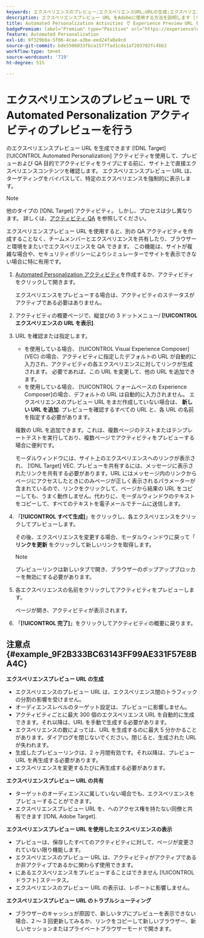 ```yaml
---
keywords: エクスペリエンスのプレビュー;エクスペリエンスURL;URLの生成;エクスペリエンスのURLの表示
description: エクスペリエンスプレビュー URL をAdobeに使用する方法を説明します [!DNL Target] Automated Personalizationアクティビティを使用して、アクティビティがライブになる前に、サイト上で直接エクスペリエンスコンテンツを確認します。
title: Automated Personalization Activities で Experience Preview URL を使用するにはどうすればよいですか？
badgePremium: label="Premium" type="Positive" url="https://experienceleague.adobe.com/docs/target/using/introduction/intro.html?lang=en#premium newtab=true" tooltip="See what's included in Target Premium."
feature: Automated Personalization
exl-id: 9f329b8a-5f86-4cae-a3be-eed24fa0a9cd
source-git-commit: bde5506033fbca1577fad1cda1af203702fc4bb3
workflow-type: tm+mt
source-wordcount: '719'
ht-degree: 51%

---
```


# エクスペリエンスのプレビュー URL で Automated Personalization アクティビティのプレビューを行う

のエクスペリエンスプレビュー URL を生成できます [!DNL Target] [!UICONTROL Automated Personalization] アクティビティを使用して、プレビューおよび QA 目的でアクティビティをライブにする前に、サイト上で直接エクスペリエンスコンテンツを確認します。 エクスペリエンスプレビュー URL は、ターゲティングをバイパスして、特定のエクスペリエンスを強制的に表示します。

>[!NOTE]
>
>他のタイプの [!DNL Target] アクティビティ。 しかし、プロセスは少し異なります。 詳しくは、[アクティビティ QA](/help/main/c-activities/c-activity-qa/activity-qa.md#preview) を参照してください。

エクスペリエンスプレビュー URL を使用すると、別の QA アクティビティを作成することなく、チームメンバーとエクスペリエンスを共有したり、ブラウザーと環境をまたいでエクスペリエンスを QA できます。 この機能は、サイトが複雑な場合や、セキュリティポリシーによりシミュレーターでサイトを表示できない場合に特に有用です。

1. [Automated Personalization アクティビティ](/help/main/c-activities/t-automated-personalization/create-ap-activity.md#task_8AAF837796D74CF893CA2F88BA1491C9)を作成するか、アクティビティをクリックして開きます。

   エクスペリエンスをプレビューする場合は、アクティビティのステータスがアクティブである必要はありません。

1. アクティビティの概要ページで、縦並びの 3 ドットメニュー/ **[!UICONTROL エクスペリエンスの URL を表示]**.

1. URL を確認または指定します。

   * を使用している場合、 [!UICONTROL Visual Experience Composer] (VEC) の場合、アクティビティに指定したデフォルトの URL が自動的に入力され、アクティビティの各エクスペリエンスに対してリンクが生成されます。 必要であれば、この URL を変更して、他の URL を追加できます。
   * を使用している場合、 [!UICONTROL フォームベースの Experience Composer]の場合、デフォルトの URL は自動的に入力されません。 エクスペリエンスのプレビュー URL をまだ作成していない場合は、 **新しい URL を追加**. プレビューを確認するすべての URL と、各 URL の名前を指定する必要があります。

   複数の URL を追加できます。これは、複数ページのテストまたはテンプレートテストを実行しており、複数ページでアクティビティをプレビューする場合に便利です。

   モーダルウィンドウには、サイト上のエクスペリエンスへのリンクが表示され、 [!DNL Target] VEC. プレビューを共有するには、メッセージに表示されたリンクを共有する必要があります。URL にはメッセージ内のリンクからページにアクセスしたときにのみページが正しく表示されるパラメーターが含まれているので、リンクをクリックして、ページから結果の URL をコピーしても、うまく動作しません。代わりに、モーダルウィンドウのテキストをコピーして、すべてのテキストを電子メールでチームに送信します。

1. 「**[!UICONTROL すべて生成]**」をクリックし、各エクスペリエンスをクリックしてプレビューします。

   その後、エクスペリエンスを変更する場合、モーダルウィンドウに戻って「 **リンクを更新** をクリックして新しいリンクを取得します。

   >[!NOTE]
   >
   >プレビューリンクは新しいタブで開き、ブラウザーのポップアップブロッカーを無効にする必要があります。

1. 各エクスペリエンスの名前をクリックしてアクティビティをプレビューします。

   ページが開き、アクティビティが表示されます。

1. 「**[!UICONTROL 完了]**」をクリックしてアクティビティの概要に戻ります。

## 注意点 {#example_9F2B333BC63143FF99AE331F57E8BA4C}

**エクスペリエンスプレビュー URL の生成**

* エクスペリエンスのプレビュー URL は、エクスペリエンス間のトラフィックの分割の影響を受けません。
* オーディエンスレベルのターゲット設定は、プレビューに影響しません。
* アクティビティごとに最大 300 個のエクスペリエンス URL を自動的に生成できます。それ以降は、URL を手動で生成する必要があります。
* エクスペリエンスの数によっては、URL を生成するのに最大 5 分かかることがあります。ダイアログを閉じないでください。閉じると、生成された URL が失われます。
* 生成したプレビューリンクは、2 ヶ月間有効です。それ以降は、プレビュー URL を再生成する必要があります。
* エクスペリエンスを変更するたびに再生成する必要があります。

**エクスペリエンスプレビュー URL の共有**

* ターゲットのオーディエンスに属していない場合でも、エクスペリエンスをプレビューすることができます。
* エクスペリエンスプレビュー URL を、へのアクセス権を持たない同僚と共有できます [!DNL Adobe Target].

**エクスペリエンスプレビュー URL を使用したエクスペリエンスの表示**

* プレビューは、保存したすべてのアクティビティに対して、ページが変更されていない限り機能します。
* エクスペリエンスのプレビュー URL は、アクティビティがアクティブであるか非アクティブであるかに関わらず使用できます。
* にあるエクスペリエンスをプレビューすることはできません [!UICONTROL ドラフト] ステータス。
* エクスペリエンスのプレビュー URL の表示は、レポートに影響しません。

**エクスペリエンスプレビュー URL のトラブルシューティング**

* ブラウザーのキャッシュが原因で、新しいタブにプレビューを表示できない場合、2 ～ 3 回更新してみるか、リンクをコピーして新しいブラウザー、新しいセッションまたはプライベートブラウザーモードで開きます。
